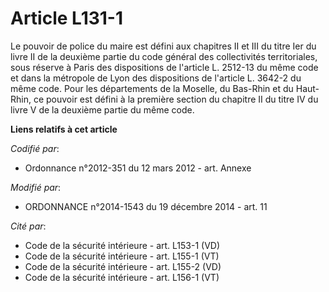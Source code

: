 # Article L131-1

Le pouvoir de police du maire est défini aux chapitres II et III du titre Ier du livre II de la deuxième partie du code
général des collectivités territoriales, sous réserve à Paris des dispositions de l'article L. 2512-13 du même code et dans
la métropole de Lyon des dispositions de l'article L. 3642-2 du même code. Pour les départements de la Moselle, du Bas-Rhin
et du Haut-Rhin, ce pouvoir est défini à la première section du chapitre II du titre IV du livre V de la deuxième partie du
même code.

**Liens relatifs à cet article**

_Codifié par_:

  - Ordonnance n°2012-351 du 12 mars 2012 - art. Annexe

_Modifié par_:

  - ORDONNANCE n°2014-1543 du 19 décembre 2014 - art. 11

_Cité par_:

  - Code de la sécurité intérieure - art. L153-1 (VD)
  - Code de la sécurité intérieure - art. L155-1 (VT)
  - Code de la sécurité intérieure - art. L155-2 (VD)
  - Code de la sécurité intérieure - art. L156-1 (VT)
